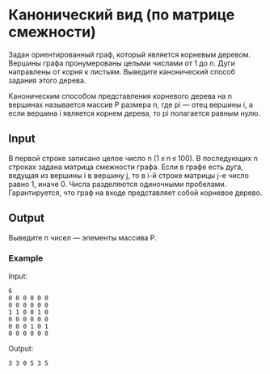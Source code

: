 # Канонический вид (по матрице смежности)
Задан ориентированный граф, который является корневым деревом. Вершины графа пронумерованы целыми числами от 1 до n. Дуги направлены от корня к листьям. Выведите канонический способ задания этого дерева.

Каноническим способом представления корневого дерева на n вершинах называется массив P размера n, где pi — отец вершины i, а если вершина i является корнем дерева, то pi полагается равным нулю.

## Input
В первой строке записано целое число n (1 ≤ n ≤ 100). В последующих n строках задана матрица смежности графа. Если в графе есть дуга, ведущая из вершины i в вершину j, то в i-й строке матрицы j-е число равно 1, иначе 0. Числа разделяются одиночными пробелами. Гарантируется, что граф на входе представляет собой корневое дерево.

## Output
Выведите n чисел — элементы массива P.

### Example
Input:
```
6
0 0 0 0 0 0
0 0 0 0 0 0
1 1 0 0 1 0
0 0 0 0 0 0
0 0 0 1 0 1
0 0 0 0 0 0
```

Output:
```
3 3 0 5 3 5
```
